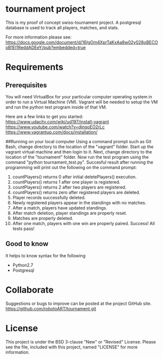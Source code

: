 # tournament project
  This is my proof of concept swiss-tournament project. A postgresql database is used to track all players, matches, and stats.

  For more information please see:
  https://docs.google.com/document/d/16IgOm4XprTaKxAa8w02y028oBECOoB1EI1ReddADEeY/pub?embedded=true

# Requirements
  ## Prerequisites
  You will need VirtualBox for your particular computer operating system in order to run a Virtual Machine (VM). Vagrant will be needed to setup the VM and run the python test program inside of that VM.

  Here are a few links to get you started:
  https://www.udacity.com/wiki/ud197/install-vagrant
  https://www.youtube.com/watch?v=djnqoEO2rLc
  https://www.vagrantup.com/docs/installation/

  ##Running on your local computer
  Using a command prompt such as Git Bash, change directory to the location of the "vagrant" folder. Start up the vagrant virtual machine and then login to it. Next, change directory to the location of the "tournament" folder. Now run the test program using the command "python tournament_test.py". Succesful result after running the programming will print out the following on the command prompt:

  1. countPlayers() returns 0 after initial deletePlayers() execution.
  2. countPlayers() returns 1 after one player is registered.
  3. countPlayers() returns 2 after two players are registered.
  4. countPlayers() returns zero after registered players are deleted.
  5. Player records successfully deleted.
  6. Newly registered players appear in the standings with no matches.
  7. After a match, players have updated standings.
  8. After match deletion, player standings are properly reset.
  9. Matches are properly deleted.
  10. After one match, players with one win are properly paired.
  Success!  All tests pass!


  ## Good to know
  It helps to know syntax for the following
  * Python2.7
  * Postgresql

# Collaborate
  Suggestions or bugs to improve can be posted at the project GitHub site.
  https://github.com/robotoART/tournament.git

# License
  This project is under the BSD 3-clause "New" or "Revised" License. Please see the file, included with this project, named "LICENSE" for more information.

